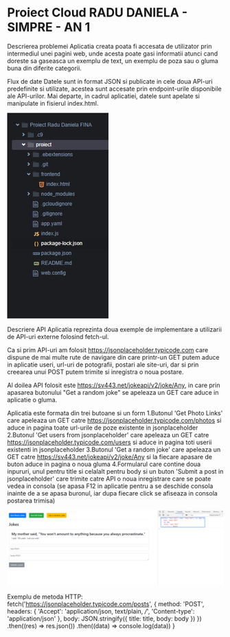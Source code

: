 # Proiect Cloud RADU DANIELA - SIMPRE - AN 1

Descrierea problemei
	Aplicatia creata poata fi accesata de utilizator prin intermediul unei pagini web, unde acesta poate gasi informatii atunci cand doreste sa gaseasca un exemplu de text, un exemplu de poza sau o gluma buna din diferite categorii.

Flux de date
	Datele sunt in format JSON si publicate in cele doua API-uri predefinite si utilizate, acestea sunt accesate prin endpoint-urile disponibile ale API-urilor. Mai departe, in cadrul aplicatiei, datele sunt apelate si manipulate in fisierul index.html.
	
![print1](https://raw.githubusercontent.com/danaradu2101/CloudAWS/master/Capture2.PNG)	
  
Descriere API
  Aplicatia reprezinta doua exemple de implementare a utilizarii de API-uri externe folosind fetch-ul. 

  Ca si prim API-uri am folosit https://jsonplaceholder.typicode.com care dispune de mai multe rute de navigare
din care printr-un GET putem aduce in aplicatie useri, url-uri de potografii, postari ale site-uri,
dar si prin creearea unui POST putem trimite si inregistra o noua postare.

  Al doilea API folosit este https://sv443.net/jokeapi/v2/joke/Any, in care prin apasarea butonului "Get a random joke" se apeleaza un GET care aduce in aplicatie o gluma. 

Aplicatia este formata din trei butoane si un form
1.Butonul 'Get Photo Links' care apeleaza un GET catre https://jsonplaceholder.typicode.com/photos si aduce in pagina toate url-urile de poze existente in jsonplaceholder
2.Butonul 'Get users from jsonplaceholder' care apeleaza un GET catre https://jsonplaceholder.typicode.com/users si aduce in pagina toti userii existenti in jsonplaceholder
3.Butonul 'Get a random joke' care apeleaza un GET catre https://sv443.net/jokeapi/v2/joke/Any si la fiecare apasare de buton aduce in pagina o noua gluma
4.Formularul care contine doua inpururi, unul pentru title si celalalt pentru body si un buton 'Submit a post in jsonplaceholder' care trimite catre API o noua inregistrare care se poate vedea in consola
(se apasa F12 in aplicatie pentru a se deschide consola inainte de a se apasa buronul, iar dupa fiecare click se afiseaza in consola postarea trimisa)

![print](https://raw.githubusercontent.com/danaradu2101/CloudAWS/master/Capture.PNG)	

Exemplu de metoda HTTP:
  fetch('https://jsonplaceholder.typicode.com/posts', {
                method: 'POST',
                headers: {
                    'Accept': 'application/json, text/plain, */*',
                    'Content-type': 'application/json'
                },
                body: JSON.stringify({ title: title, body: body })
            })
                .then((res) => res.json())
                .then((data) => console.log(data))
        }
        
   
